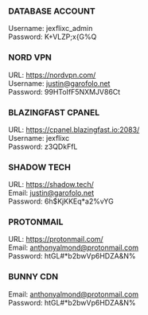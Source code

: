 ### DATABASE ACCOUNT
Username: jexflixc_admin  
Password: K+VLZP;x{G%Q

### NORD VPN
URL: https://nordvpn.com/  
Username: justin@garofolo.net  
Password: 99HToIfF5NXMJV86Ct

### BLAZINGFAST CPANEL
URL: https://cpanel.blazingfast.io:2083/  
Username: jexflixc  
Password: z3QDkFfL

### SHADOW TECH
URL: https://shadow.tech/  
Email: justin@garofolo.net  
Password: 6h$KjKKEq*a2%vYG

### PROTONMAIL
URL: https://protonmail.com/  
Email: anthonyalmond@protonmail.com  
Password: htGL#*b2bwVp6HDZA&N%

### BUNNY CDN
Email: anthonyalmond@protonmail.com  
Password: htGL#*b2bwVp6HDZA&N%
